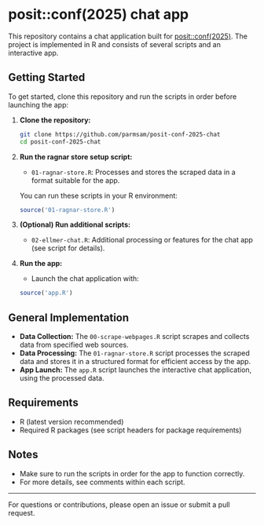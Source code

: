 # posit::conf(2025) chat app

This repository contains a chat application built for [posit::conf(2025)](https://posit.co/conference/). The project is implemented in R and consists of several scripts and an interactive app.

## Getting Started

To get started, clone this repository and run the scripts in order before launching the app:

1. **Clone the repository:**
   ```sh
   git clone https://github.com/parmsam/posit-conf-2025-chat
   cd posit-conf-2025-chat
   ```

2. **Run the ragnar store setup script:**
   - `01-ragnar-store.R`: Processes and stores the scraped data in a format suitable for the app.

   You can run these scripts in your R environment:
   ```r
   source('01-ragnar-store.R')
   ```

3. **(Optional) Run additional scripts:**
   - `02-ellmer-chat.R`: Additional processing or features for the chat app (see script for details).

4. **Run the app:**
   - Launch the chat application with:
   ```r
   source('app.R')
   ```

## General Implementation

- **Data Collection:** The `00-scrape-webpages.R` script scrapes and collects data from specified web sources.
- **Data Processing:** The `01-ragnar-store.R` script processes the scraped data and stores it in a structured format for efficient access by the app.
- **App Launch:** The `app.R` script launches the interactive chat application, using the processed data.

## Requirements
- R (latest version recommended)
- Required R packages (see script headers for package requirements)

## Notes
- Make sure to run the scripts in order for the app to function correctly.
- For more details, see comments within each script.

---

For questions or contributions, please open an issue or submit a pull request.
